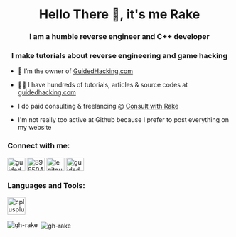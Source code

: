 <h1 align="center">Hello There 👋, it's me Rake</h1>
<h3 align="center">I am a humble reverse engineer and C++ developer</h3>
<h3 align="center">I make tutorials about reverse engineering and game hacking</h3>

- 🔭 I’m the owner of [GuidedHacking.com](https://guidedhacking.com)

- 👨‍💻 I have hundreds of tutorials, articles & source codes at [guidedhacking.com](https://guidedhacking.com)

- I do paid consulting & freelancing @ [Consult with Rake](https://guidedhacking.com/threads/paid-mentoring-consulting-with-rake.14581/)

- I'm not really too active at Github because I prefer to post everything on my website

<p align="left">
<h3 align="left">Connect with me:</h3>
<a href="https://twitter.com/guidedhacking" target="blank"><img align="center" src="https://cdn.jsdelivr.net/npm/simple-icons@3.0.1/icons/twitter.svg" alt="guidedhacking" height="30" width="40" /></a>
<a href="https://stackoverflow.com/users/8985046" target="blank"><img align="center" src="https://cdn.jsdelivr.net/npm/simple-icons@3.0.1/icons/stackoverflow.svg" alt="8985046" height="30" width="40" /></a>
<a href="https://instagram.com/legitguidedhacking" target="blank"><img align="center" src="https://cdn.jsdelivr.net/npm/simple-icons@3.0.1/icons/instagram.svg" alt="legitguidedhacking" height="30" width="40" /></a>
<a href="https://www.youtube.com/c/guidedhacking" target="blank"><img align="center" src="https://cdn.jsdelivr.net/npm/simple-icons@3.0.1/icons/youtube.svg" alt="guidedhacking" height="30" width="40" /></a>
</p>

<h3 align="left">Languages and Tools:</h3>
<p align="left"> <a href="https://www.w3schools.com/cpp/" target="_blank"> <img src="https://devicons.github.io/devicon/devicon.git/icons/cplusplus/cplusplus-original.svg" alt="cplusplus" width="40" height="40"/> </a> </p>

<p><img align="left" src="https://github-readme-stats.vercel.app/api/top-langs/?username=gh-rake&layout=compact" alt="gh-rake" /></p>

<p>&nbsp;<img align="center" src="https://github-readme-stats.vercel.app/api?username=gh-rake&show_icons=true" alt="gh-rake" /></p>
